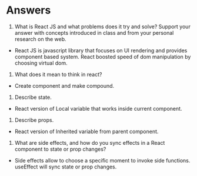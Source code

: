 # Answers

1. What is React JS and what problems does it try and solve? Support your answer with concepts introduced in class and from your personal research on the web.

- React JS is javascript library that focuses on UI rendering and provides component based system.
  React boosted speed of dom manipulation by choosing virtual dom.

1. What does it mean to think in react?

- Create component and make compound.

1. Describe state.

- React version of Local variable that works inside current component.

1. Describe props.

- React version of Inherited variable from parent component.

1. What are side effects, and how do you sync effects in a React component to state or prop changes?

- Side effects allow to choose a specific moment to invoke side functions.
  useEffect will sync state or prop changes.
